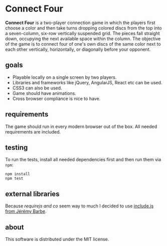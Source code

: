 # Connect Four

**Connect Four** is a two-player connection game in which the players first choose a color and then take turns dropping colored discs from the top into a seven-column, six-row vertically suspended grid. The pieces fall straight down, occupying the next available space within the column. The objective of the game is to connect four of one's own discs of the same color next to each other vertically, horizontally, or diagonally before your opponent.

## goals

* Playable locally on a single screen by two players.
* Libraries and frameworks like jQuery, AngularJS, React etc can be used.
* CSS3 can also be used.
* Game should have animations.
* Cross browser compliance is nice to have.


## requirements

The game should run in every modern browser out of the box. All needed
requirements are included.

## testing

To run the tests, install all needed dependencies first and then run them via
`npm`:

```
npm install
npm test
```

## external libraries

Because *requirejs and co* seem way to much I decided to use [include.js from Jérémy
Barbe](https://github.com/CapMousse/include.js).

## about

This software is distributed under the MIT license.
